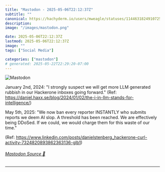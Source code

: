 ```yaml
---
title: "Mastodon - 2025-05-06T22:12:37Z"
subtitle: ""
canonical: https://hachyderm.io/users/mweagle/statuses/114463182491072545
description:
image: "/images/mastodon.png"

date: 2025-05-06T22:12:37Z
lastmod: 2025-05-06T22:12:37Z
image: ""
tags: ["Social Media"]

categories: ["mastodon"]
# generated: 2025-05-22T22:29:20-07:00
---
```

![Mastodon](/images/mastodon.png)

<p>January 2nd, 2024: &quot;I strongly suspect we will get more LLM generated rubbish in our Hackerone inboxes going forward.&quot; (Ref: <a href="https://daniel.haxx.se/blog/2024/01/02/the-i-in-llm-stands-for-intelligence/" target="_blank" rel="nofollow noopener noreferrer" translate="no"><span class="invisible">https://</span><span class="ellipsis">daniel.haxx.se/blog/2024/01/02</span><span class="invisible">/the-i-in-llm-stands-for-intelligence/</span></a>)</p><p>May 5th, 2025: &quot;We now ban every reporter INSTANTLY who submits reports we deem AI slop. A threshold has been reached. We are effectively being DDoSed. If we could, we would charge them for this waste of our time.&quot;</p><p>(Ref: <a href="https://www.linkedin.com/posts/danielstenberg_hackerone-curl-activity-7324820893862363136-glb1" target="_blank" rel="nofollow noopener noreferrer" translate="no"><span class="invisible">https://www.</span><span class="ellipsis">linkedin.com/posts/danielstenb</span><span class="invisible">erg_hackerone-curl-activity-7324820893862363136-glb1</span></a>)</p>


###### [Mastodon Source 🐘](https://hachyderm.io/@mweagle/114463182491072545)

___
